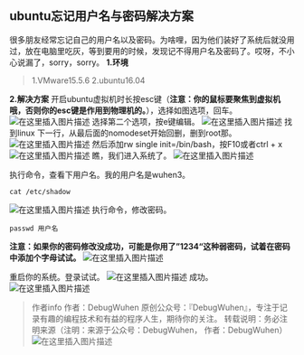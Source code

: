 ## ubuntu忘记用户名与密码解决方案
很多朋友经常忘记自己的用户名以及密码。为啥哩，因为他们装好了系统后就没用过，放在电脑里吃灰，等到要用的时候，发现记不得用户名及密码了。哎呀，不小心说漏了，sorry，sorry。
**1.环境**
>1.VMware15.5.6
>2.ubuntu16.04

**2.解决方案**
开启ubuntu虚拟机时长按esc键（**注意：你的鼠标要聚焦到虚拟机哦，否则你的esc键是作用到物理机的。**），选择如图选项，回车。
![在这里插入图片描述](https://img-blog.csdnimg.cn/20200731132107339.png?x-oss-process=image/watermark,type_ZmFuZ3poZW5naGVpdGk,shadow_10,text_aHR0cHM6Ly9ibG9nLmNzZG4ubmV0L3FxXzQzOTM4MDUy,size_16,color_FFFFFF,t_70)
选择第二个选项，按e键编辑。
![在这里插入图片描述](https://img-blog.csdnimg.cn/20200731132707504.png?x-oss-process=image/watermark,type_ZmFuZ3poZW5naGVpdGk,shadow_10,text_aHR0cHM6Ly9ibG9nLmNzZG4ubmV0L3FxXzQzOTM4MDUy,size_16,color_FFFFFF,t_70)
找到linux 下一行，从最后面的nomodeset开始回删，删到root那。
![在这里插入图片描述](https://img-blog.csdnimg.cn/20200731133135924.png?x-oss-process=image/watermark,type_ZmFuZ3poZW5naGVpdGk,shadow_10,text_aHR0cHM6Ly9ibG9nLmNzZG4ubmV0L3FxXzQzOTM4MDUy,size_16,color_FFFFFF,t_70)
然后添加rw single init=/bin/bash，按F10或者ctrl + x
![在这里插入图片描述](https://img-blog.csdnimg.cn/20200731133621528.png?x-oss-process=image/watermark,type_ZmFuZ3poZW5naGVpdGk,shadow_10,text_aHR0cHM6Ly9ibG9nLmNzZG4ubmV0L3FxXzQzOTM4MDUy,size_16,color_FFFFFF,t_70)
瞧，我们进入系统了。
![在这里插入图片描述](https://img-blog.csdnimg.cn/20200731133756888.png?x-oss-process=image/watermark,type_ZmFuZ3poZW5naGVpdGk,shadow_10,text_aHR0cHM6Ly9ibG9nLmNzZG4ubmV0L3FxXzQzOTM4MDUy,size_16,color_FFFFFF,t_70)

执行命令，查看下用户名。我的用户名是wuhen3。
```
cat /etc/shadow
```
![在这里插入图片描述](https://img-blog.csdnimg.cn/20200731133949654.png?x-oss-process=image/watermark,type_ZmFuZ3poZW5naGVpdGk,shadow_10,text_aHR0cHM6Ly9ibG9nLmNzZG4ubmV0L3FxXzQzOTM4MDUy,size_16,color_FFFFFF,t_70)
执行命令，修改密码。
```
passwd 用户名
```
**注意：如果你的密码修改没成功，可能是你用了”1234“这种弱密码，试着在密码中添加个字母试试。**
![在这里插入图片描述](https://img-blog.csdnimg.cn/20200731134310408.png)

重启你的系统。登录试试。
![在这里插入图片描述](https://img-blog.csdnimg.cn/20200731134749870.png?x-oss-process=image/watermark,type_ZmFuZ3poZW5naGVpdGk,shadow_10,text_aHR0cHM6Ly9ibG9nLmNzZG4ubmV0L3FxXzQzOTM4MDUy,size_16,color_FFFFFF,t_70)
成功。
![在这里插入图片描述](https://img-blog.csdnimg.cn/20200731134851644.png?x-oss-process=image/watermark,type_ZmFuZ3poZW5naGVpdGk,shadow_10,text_aHR0cHM6Ly9ibG9nLmNzZG4ubmV0L3FxXzQzOTM4MDUy,size_16,color_FFFFFF,t_70)


>作者info
作者：DebugWuhen
原创公众号：『DebugWuhen』，专注于记录有趣的编程技术和有益的程序人生，期待你的关注。
转载说明：务必注明来源（注明：来源于公众号：DebugWuhen， 作者：DebugWuhen）
![在这里插入图片描述](https://img-blog.csdnimg.cn/20200706013520101.png?x-oss-process=image/watermark,type_ZmFuZ3poZW5naGVpdGk,shadow_10,text_aHR0cHM6Ly9ibG9nLmNzZG4ubmV0L3FxXzQzOTM4MDUy,size_16,color_FFFFFF,t_70)


